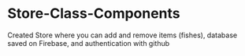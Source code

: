 # Store-Class-Components
Created Store where you can add and remove items (fishes), database saved on Firebase, and authentication with github
